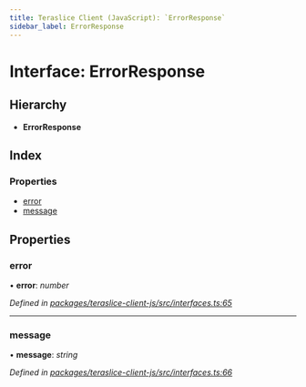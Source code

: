 ```yaml
---
title: Teraslice Client (JavaScript): `ErrorResponse`
sidebar_label: ErrorResponse
---
```


# Interface: ErrorResponse

## Hierarchy

* **ErrorResponse**

## Index

### Properties

* [error](errorresponse.md#error)
* [message](errorresponse.md#message)

## Properties

###  error

• **error**: *number*

*Defined in [packages/teraslice-client-js/src/interfaces.ts:65](https://github.com/terascope/teraslice/blob/78714a985/packages/teraslice-client-js/src/interfaces.ts#L65)*

___

###  message

• **message**: *string*

*Defined in [packages/teraslice-client-js/src/interfaces.ts:66](https://github.com/terascope/teraslice/blob/78714a985/packages/teraslice-client-js/src/interfaces.ts#L66)*
